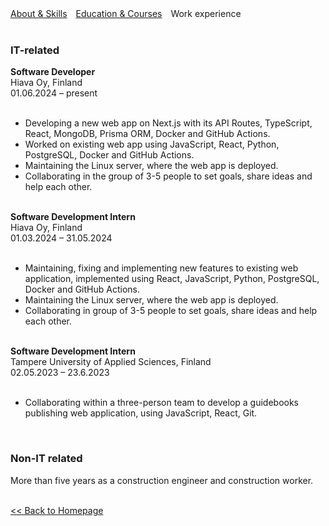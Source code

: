 <html>
    <head>
        <meta charset="UTF-8">
        <style>
            .info {
                margin-right: 10px;
            }
            a {
                text-decoration: underline;
            }
        </style>
    </head>
    <body>
        <a class="info" href="https://iuloz.github.io/about">About & Skills</a>
        <a class="info" href="https://iuloz.github.io/education">Education & Courses</a>
        <span class="info">Work experience</span>
        <br/><br/>
        <h3>IT-related</h3>
        <b>Software Developer</b><br/>
        <span>Hiava Oy, Finland</span><br/>
        <span>01.06.2024 – present</span>
            <ul><br/>
                <li>
                    Developing a new web app on Next.js with its API Routes, TypeScript, React, MongoDB, Prisma ORM,
                    Docker and GitHub Actions.
                </li>
                <li>
                    Worked on existing web app using JavaScript, React, Python, PostgreSQL, Docker and GitHub Actions.
                </li>
                <li>
                    Maintaining the Linux server, where the web app is deployed.
                </li>
                <li>
                    Collaborating in the group of 3-5 people to set goals, share ideas and help each other.
                </li>
            </ul>
            <br/>
            <b>Software Development Intern</b><br/>
            <span>Hiava Oy, Finland</span><br/>
            <span>01.03.2024 – 31.05.2024</span>
            <ul><br/>
                <li>
                    Maintaining, fixing and implementing new features to existing web application, implemented using React,
                    JavaScript, Python, PostgreSQL, Docker and GitHub Actions.
                </li>
                <li>
                    Maintaining the Linux server, where the web app is deployed.
                </li>
                <li>
                    Collaborating in group of 3-5 people to set goals, share ideas and help each other.
                </li>
            </ul>
            <br/>
        <b>Software Development Intern</b><br/>
        <span>Tampere University of Applied Sciences, Finland</span><br/>
        <span>02.05.2023 – 23.6.2023</span>
        <ul><br/>
            <li>
                Collaborating within a three-person team to develop a guidebooks publishing web application, using
                JavaScript, React, Git.
            </li>
        </ul>
        <br/>
        <h3>Non-IT related</h3>
        <p>More than five years as a construction engineer and construction worker.</p>
        <!-- <li><b>1Ketju Oy, construction worker, 1.2022 – present day.</b><br/>Cleaning on construction site, moving building materials, different small tasks.</li>
        <li><b>HR Yhtiöt Oy, construction worker, 14.4.2021 – 14.7.2021.</b><br/>Construction worker tasks. Cleaning of construction site, moving building materials, different small tasks.</li>
        <li><b>WorkPower Rakennus Oy, construction worker, 15.1.2021 – 14.7.2021.</b><br/>Construction worker tasks. Cleaning of construction site, moving building materials, different small tasks.</li>
        <li><b>JM Suomi Oy, construction worker (practical training), 9.11.2020 – 18.12.2020.</b><br/>Construction worker tasks. Cleaning of construction site, moving building materials, different small tasks.</li>
        <li><b>RIM OOO, Production and technical department engineer, 25.10.2018 – 29.3.2019</b><br/>I drew construction drawings and schemes, ordered building materials, prepared building documents.</li>
        <li><b>Iceberg OOO, Production and technical department engineer, 1.11.2017 – 3.9.2018.</b><br/>I worked with Chinese company. I drew construction drawings and schemes, ordered building materials, prepared building documents, took part in meetings, cooperated with construction laboratory.</li>
        <li><b>Udmurtneft PAO, Production and technical department engineer, 11.4.2016 – 27.2.2017.</b><br/>I checked project organization’s work (drawings and cost accounting) and took part in meetings.</li>
        <li><b>SU-18 OOO, foreman, 5.11.2014 – 25.5.2015.</b><br/>I managed and supervised the work quality and construction timing of the contractors. I worked with drawings, made a construction documents, attended meetings.</li> -->
        <br/>
        <a href="https://iuloz.github.io"><< Back to Homepage</a>
    </body>
</html>
